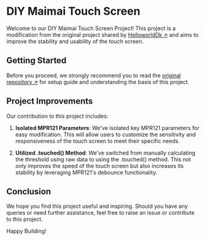 # DIY Maimai Touch Screen

Welcome to our DIY Maimai Touch Screen Project! This project is a modification from the original project shared by [HelloworldDk ↗](https://github.com/HelloworldDk/dkmaiproj/blob/main/newmap-llvermtn202212271340/newmap-llvermtn202212271340.ino) and aims to improve the stability and usability of the touch screen.

## Getting Started

Before you proceed, we strongly recommend you to read the [original repository ↗](https://github.com/HelloworldDk/dkmaiproj) for setup guide and understanding the basis of this project.

## Project Improvements

Our contribution to this project includes:

1. **Isolated MPR121 Parameters**: We've isolated key MPR121 parameters for easy modification. This will allow users to customize the sensitivity and responsiveness of the touch screen to meet their specific needs.

2. **Utilized .touched() Method**: We've switched from manually calculating the threshold using raw data to using the .touched() method. This not only improves the speed of the touch screen but also increases its stability by leveraging MPR121's debounce functionality.

## Conclusion

We hope you find this project useful and inspiring. Should you have any queries or need further assistance, feel free to raise an issue or contribute to this project.

Happy Building!

